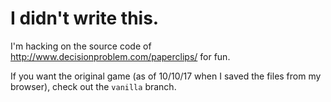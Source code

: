 # I didn't write this.

I'm hacking on the source code of http://www.decisionproblem.com/paperclips/ for fun.  

If you want the original game (as of 10/10/17 when I saved the files from my browser), check out the `vanilla` branch.
